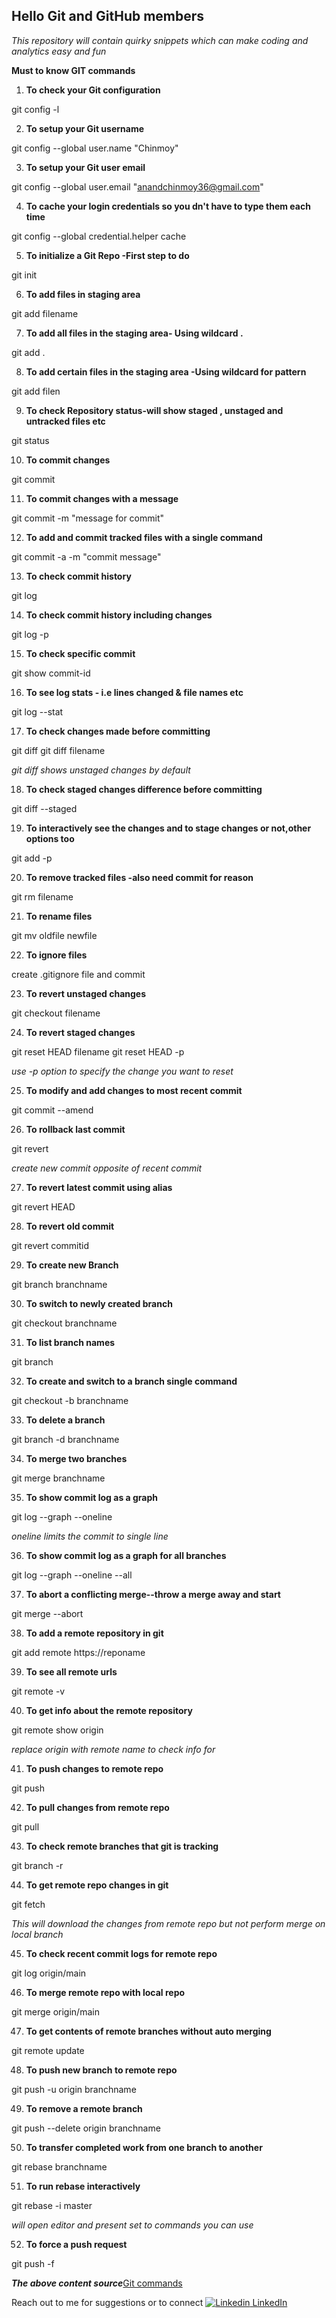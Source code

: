 ## Hello Git and GitHub members
*This repository will contain quirky snippets which can make coding and analytics easy and fun*

**Must to know GIT commands**

1. **To check your Git configuration**

git config -l

2. **To setup your Git username**

git config --global user.name "Chinmoy"

3. **To setup your Git user email**

git config --global user.email "anandchinmoy36@gmail.com"

4. **To cache your login credentials so you dn't have to type them each time**

git config --global credential.helper cache

5. **To initialize a Git Repo -First step to do**

git init

6. **To add files in staging area**

git add filename

7. **To add all files in the staging area- Using wildcard .**

git add .

8. **To add certain files in the staging area -Using wildcard for pattern**

git add filen

9. **To check Repository status-will show staged , unstaged and untracked files etc**

git status

10. **To commit changes**

git commit

11. **To commit changes with a message**

git commit -m "message for commit"

12. **To add and commit tracked files with a single command**

git commit -a -m "commit message"

13. **To check commit history**

git log

14. **To check commit history including changes**

git log -p

15. **To check specific commit**

git show commit-id

16. **To see log stats - i.e lines changed & file names etc**

git log --stat

17. **To check changes made before committing**

git diff
git diff filename

*git diff shows unstaged changes by default*

18. **To check staged changes difference before committing**

git diff --staged

19. **To interactively see the changes and to stage changes or not,other options too**

git add -p

20. **To remove tracked files -also need commit for reason**

git rm filename

21. **To rename files**

git mv oldfile newfile

22. **To ignore files**

create .gitignore file and commit

23. **To revert unstaged changes**

git checkout filename

24. **To revert staged changes**

git reset HEAD filename
git reset HEAD -p

*use -p option to specify the change you want to reset*

25. **To modify and add changes to most recent commit**

git commit --amend

26. **To rollback last commit**

git revert

*create new commit opposite of recent commit*

27. **To revert latest commit using alias**

git revert HEAD

28. **To revert old commit**

git revert commitid 

29. **To create new Branch**

git branch branchname

30. **To switch to newly created branch**

git checkout branchname

31. **To list branch names**

git branch

32. **To create and switch to a branch single command**

git checkout -b branchname

33. **To delete a branch**

git branch -d branchname

34. **To merge two branches**

git merge branchname

35. **To show commit log as a graph**

git log --graph --oneline

*oneline limits the commit to single line*

36. **To show commit log as a graph for all branches**

git log --graph --oneline --all

37. **To abort a conflicting merge--throw a merge away and start**

git merge --abort

38. **To add a remote repository in git**

git add remote https://reponame

39. **To see all remote urls**

git remote -v

40. **To get info about the remote repository**

git remote show origin

*replace origin with remote name to check info for*

41. **To push changes to remote repo**

git push

42. **To pull changes from remote repo**

git pull

43. **To check remote branches that git is tracking**

git branch -r

44. **To get remote repo changes in git**

git fetch

*This will download the changes from remote repo but not perform merge on local branch*

45. **To check recent commit logs for remote repo**

git log origin/main

46. **To merge remote repo with local repo**

git merge origin/main

47. **To get contents of remote branches without auto merging**

git remote update

48. **To push new branch to remote repo**

git push -u origin branchname

49. **To remove a remote branch**

git push --delete origin branchname

50. **To transfer completed work from one branch to another**

git rebase branchname

51. **To run rebase interactively**

git rebase -i master

*will open editor and present set to commands you can use*

52. **To force a push request**

git push -f

***The above content source***[Git commands](https://www.freecodecamp.org/news/git-cheat-sheet/)

Reach out to me for suggestions or to connect
[![Linkedin](https://i.stack.imgur.com/gVE0j.png) LinkedIn](https://www.linkedin.com/in/chinmoy-anand-b56a4812b)
